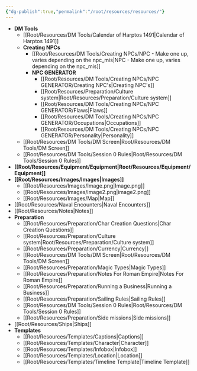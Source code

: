 ```yaml
---
{"dg-publish":true,"permalink":"/root/resources/resources/"}
---
```



- **DM Tools**
	- [[Root/Resources/DM Tools/Calendar of Harptos 1491\|Calendar of Harptos 1491]]
	- **Creating NPCs**
		- [[Root/Resources/DM Tools/Creating NPCs/NPC - Make one up, varies depending on the npc_mis\|NPC - Make one up, varies depending on the npc_mis]]
		- **NPC GENERATOR**
			- [[Root/Resources/DM Tools/Creating NPCs/NPC GENERATOR/Creating NPC's\|Creating NPC's]]
			- [[Root/Resources/Preparation/Culture system\|Root/Resources/Preparation/Culture system]]
			- [[Root/Resources/DM Tools/Creating NPCs/NPC GENERATOR/Flaws\|Flaws]]
			- [[Root/Resources/DM Tools/Creating NPCs/NPC GENERATOR/Occupations\|Occupations]]
			- [[Root/Resources/DM Tools/Creating NPCs/NPC GENERATOR/Personality\|Personality]]
	- [[Root/Resources/DM Tools/DM Screen\|Root/Resources/DM Tools/DM Screen]]
	- [[Root/Resources/DM Tools/Session 0 Rules\|Root/Resources/DM Tools/Session 0 Rules]]
- **[[Root/Resources/Equipment/Equipment\|Root/Resources/Equipment/Equipment]]**
- **[[Root/Resources/Images/Images\|Images]]**
	- [[Root/Resources/Images/Image.png\|Image.png]]
	- [[Root/Resources/Images/image2.png\|image2.png]]
	- [[Root/Resources/Images/Map\|Map]]
- [[Root/Resources/Naval Encounters\|Naval Encounters]]
- [[Root/Resources/Notes\|Notes]]
- **Preparation**
	- [[Root/Resources/Preparation/Char Creation Questions\|Char Creation Questions]]
	- [[Root/Resources/Preparation/Culture system\|Root/Resources/Preparation/Culture system]]
	- [[Root/Resources/Preparation/Currency\|Currency]]
	- [[Root/Resources/DM Tools/DM Screen\|Root/Resources/DM Tools/DM Screen]]
	- [[Root/Resources/Preparation/Magic Types\|Magic Types]]
	- [[Root/Resources/Preparation/Notes For Roman Empire\|Notes For Roman Empire]]
	- [[Root/Resources/Preparation/Running  a Business\|Running  a Business]]
	- [[Root/Resources/Preparation/Sailing Rules\|Sailing Rules]]
	- [[Root/Resources/DM Tools/Session 0 Rules\|Root/Resources/DM Tools/Session 0 Rules]]
	- [[Root/Resources/Preparation/Side missions\|Side missions]]
- [[Root/Resources/Ships\|Ships]]
- **Templates**
	- [[Root/Resources/Templates/Captions\|Captions]]
	- [[Root/Resources/Templates/Character\|Character]]
	- [[Root/Resources/Templates/Infobox\|Infobox]]
	- [[Root/Resources/Templates/Location\|Location]]
	- [[Root/Resources/Templates/Timeline Template\|Timeline Template]]


